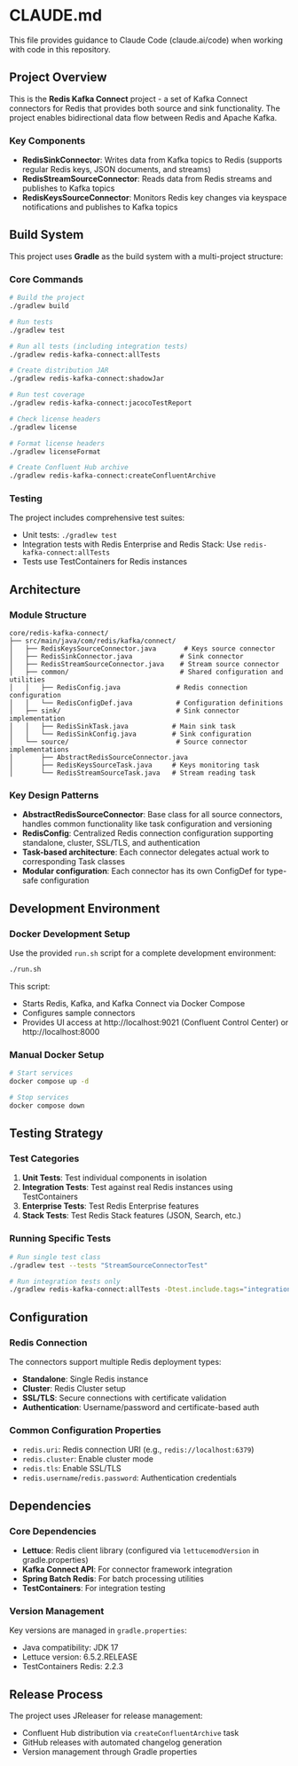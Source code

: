 # CLAUDE.md

This file provides guidance to Claude Code (claude.ai/code) when working with code in this repository.

## Project Overview

This is the **Redis Kafka Connect** project - a set of Kafka Connect connectors for Redis that provides both source and sink functionality. The project enables bidirectional data flow between Redis and Apache Kafka.

### Key Components

- **RedisSinkConnector**: Writes data from Kafka topics to Redis (supports regular Redis keys, JSON documents, and streams)
- **RedisStreamSourceConnector**: Reads data from Redis streams and publishes to Kafka topics  
- **RedisKeysSourceConnector**: Monitors Redis key changes via keyspace notifications and publishes to Kafka topics

## Build System

This project uses **Gradle** as the build system with a multi-project structure:

### Core Commands

```bash
# Build the project
./gradlew build

# Run tests
./gradlew test

# Run all tests (including integration tests)
./gradlew redis-kafka-connect:allTests

# Create distribution JAR
./gradlew redis-kafka-connect:shadowJar

# Run test coverage
./gradlew redis-kafka-connect:jacocoTestReport

# Check license headers
./gradlew license

# Format license headers
./gradlew licenseFormat

# Create Confluent Hub archive
./gradlew redis-kafka-connect:createConfluentArchive
```

### Testing

The project includes comprehensive test suites:
- Unit tests: `./gradlew test`
- Integration tests with Redis Enterprise and Redis Stack: Use `redis-kafka-connect:allTests`
- Tests use TestContainers for Redis instances

## Architecture

### Module Structure

```
core/redis-kafka-connect/
├── src/main/java/com/redis/kafka/connect/
│   ├── RedisKeysSourceConnector.java       # Keys source connector
│   ├── RedisSinkConnector.java            # Sink connector  
│   ├── RedisStreamSourceConnector.java    # Stream source connector
│   ├── common/                            # Shared configuration and utilities
│   │   ├── RedisConfig.java              # Redis connection configuration
│   │   └── RedisConfigDef.java           # Configuration definitions
│   ├── sink/                             # Sink connector implementation
│   │   ├── RedisSinkTask.java           # Main sink task
│   │   └── RedisSinkConfig.java         # Sink configuration
│   └── source/                           # Source connector implementations
│       ├── AbstractRedisSourceConnector.java
│       ├── RedisKeysSourceTask.java     # Keys monitoring task
│       └── RedisStreamSourceTask.java   # Stream reading task
```

### Key Design Patterns

- **AbstractRedisSourceConnector**: Base class for all source connectors, handles common functionality like task configuration and versioning
- **RedisConfig**: Centralized Redis connection configuration supporting standalone, cluster, SSL/TLS, and authentication
- **Task-based architecture**: Each connector delegates actual work to corresponding Task classes
- **Modular configuration**: Each connector has its own ConfigDef for type-safe configuration

## Development Environment

### Docker Development Setup

Use the provided `run.sh` script for a complete development environment:

```bash
./run.sh
```

This script:
- Starts Redis, Kafka, and Kafka Connect via Docker Compose
- Configures sample connectors
- Provides UI access at http://localhost:9021 (Confluent Control Center) or http://localhost:8000

### Manual Docker Setup

```bash
# Start services
docker compose up -d

# Stop services  
docker compose down
```

## Testing Strategy

### Test Categories

1. **Unit Tests**: Test individual components in isolation
2. **Integration Tests**: Test against real Redis instances using TestContainers
3. **Enterprise Tests**: Test Redis Enterprise features
4. **Stack Tests**: Test Redis Stack features (JSON, Search, etc.)

### Running Specific Tests

```bash
# Run single test class
./gradlew test --tests "StreamSourceConnectorTest"

# Run integration tests only
./gradlew redis-kafka-connect:allTests -Dtest.include.tags="integration"
```

## Configuration

### Redis Connection

The connectors support multiple Redis deployment types:
- **Standalone**: Single Redis instance
- **Cluster**: Redis Cluster setup
- **SSL/TLS**: Secure connections with certificate validation
- **Authentication**: Username/password and certificate-based auth

### Common Configuration Properties

- `redis.uri`: Redis connection URI (e.g., `redis://localhost:6379`)
- `redis.cluster`: Enable cluster mode
- `redis.tls`: Enable SSL/TLS
- `redis.username`/`redis.password`: Authentication credentials

## Dependencies

### Core Dependencies

- **Lettuce**: Redis client library (configured via `lettucemodVersion` in gradle.properties)
- **Kafka Connect API**: For connector framework integration
- **Spring Batch Redis**: For batch processing utilities
- **TestContainers**: For integration testing

### Version Management

Key versions are managed in `gradle.properties`:
- Java compatibility: JDK 17
- Lettuce version: 6.5.2.RELEASE
- TestContainers Redis: 2.2.3

## Release Process

The project uses JReleaser for release management:
- Confluent Hub distribution via `createConfluentArchive` task
- GitHub releases with automated changelog generation
- Version management through Gradle properties